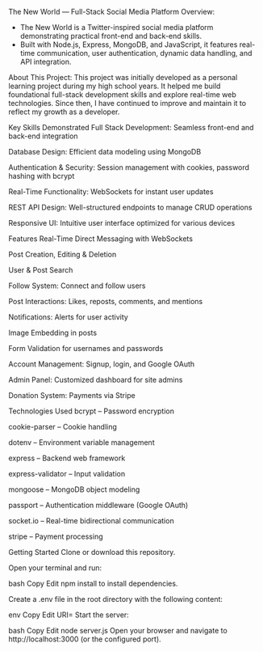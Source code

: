 The New World — Full-Stack Social Media Platform
Overview:
  - The New World is a Twitter-inspired social media platform demonstrating practical front-end and back-end skills.
  - Built with Node.js, Express, MongoDB, and JavaScript, it features real-time communication, user authentication, dynamic data handling, and API integration.

About This Project:
This project was initially developed as a personal learning project during my high school years. It helped me build foundational full-stack development skills and explore real-time web technologies. Since then, I have continued to improve and maintain it to reflect my growth as a developer.

Key Skills Demonstrated
Full Stack Development: Seamless front-end and back-end integration

Database Design: Efficient data modeling using MongoDB

Authentication & Security: Session management with cookies, password hashing with bcrypt

Real-Time Functionality: WebSockets for instant user updates

REST API Design: Well-structured endpoints to manage CRUD operations

Responsive UI: Intuitive user interface optimized for various devices

Features
Real-Time Direct Messaging with WebSockets

Post Creation, Editing & Deletion

User & Post Search

Follow System: Connect and follow users

Post Interactions: Likes, reposts, comments, and mentions

Notifications: Alerts for user activity

Image Embedding in posts

Form Validation for usernames and passwords

Account Management: Signup, login, and Google OAuth

Admin Panel: Customized dashboard for site admins

Donation System: Payments via Stripe

Technologies Used
bcrypt – Password encryption

cookie-parser – Cookie handling

dotenv – Environment variable management

express – Backend web framework

express-validator – Input validation

mongoose – MongoDB object modeling

passport – Authentication middleware (Google OAuth)

socket.io – Real-time bidirectional communication

stripe – Payment processing

Getting Started
Clone or download this repository.

Open your terminal and run:

bash
Copy
Edit
npm install
to install dependencies.

Create a .env file in the root directory with the following content:

env
Copy
Edit
URI=<your MongoDB connection string>
Start the server:

bash
Copy
Edit
node server.js
Open your browser and navigate to http://localhost:3000 (or the configured port).